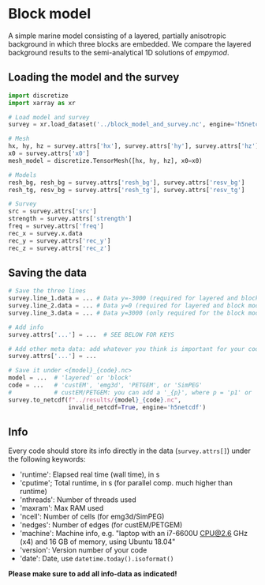 # Block model


A simple marine model consisting of a layered, partially anisotropic background
in which three blocks are embedded. We compare the layered background results
to the semi-analytical 1D solutions of *empymod*.


## Loading the model and the survey

```python
import discretize
import xarray as xr

# Load model and survey
survey = xr.load_dataset('../block_model_and_survey.nc', engine='h5netcdf')

# Mesh
hx, hy, hz = survey.attrs['hx'], survey.attrs['hy'], survey.attrs['hz']
x0 = survey.attrs['x0']
mesh_model = discretize.TensorMesh([hx, hy, hz], x0=x0)

# Models
resh_bg, resh_bg = survey.attrs['resh_bg'], survey.attrs['resv_bg']
resh_tg, resv_bg = survey.attrs['resh_tg'], survey.attrs['resv_tg']

# Survey
src = survey.attrs['src']
strength = survey.attrs['strength']
freq = survey.attrs['freq']
rec_x = survey.x.data
rec_y = survey.attrs['rec_y']
rec_z = survey.attrs['rec_z']
```


## Saving the data

```python
# Save the three lines
survey.line_1.data = ... # Data y=-3000 (required for layered and block model)
survey.line_2.data = ... # Data y=0 (required for layered and block model)
survey.line_3.data = ... # Data y=3000 (only required for the block model)

# Add info
survey.attrs['...'] = ...  # SEE BELOW FOR KEYS

# Add other meta data: add whatever you think is important for your code
survey.attrs['...'] = ...

# Save it under <{model}_{code}.nc>
model = ...  # 'layered' or 'block'
code = ...   # 'custEM', 'emg3d', 'PETGEM', or 'SimPEG'
#            # custEM/PETGEM: you can add a '_{p}', where p = 'p1' or 'p2'
survey.to_netcdf(f"../results/{model}_{code}.nc",
                 invalid_netcdf=True, engine='h5netcdf')
```


## Info

Every code should store its info directly in the data (`survey.attrs[]`) under
the following keywords:
- 'runtime': Elapsed real time (wall time), in s
- 'cputime'; Total runtime, in s (for parallel comp. much higher than runtime)
- 'nthreads': Number of threads used
- 'maxram': Max RAM used
- 'ncell': Number of cells (for emg3d/SimPEG)
- 'nedges': Number of edges (for custEM/PETGEM)
- 'machine': Machine info, e.g. "laptop with an i7-6600U CPU@2.6 GHz (x4) and
  16 GB of memory, using Ubuntu 18.04"
- 'version': Version number of your code
- 'date': Date, use `datetime.today().isoformat()`

**Please make sure to add all info-data as indicated!**
